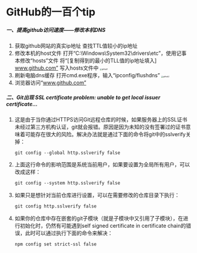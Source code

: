 # GitHub的一百个tip

##### 一、提高github访问速度——修改本机DNS

1. 获取github网站的真实ip地址
   查找TTL值较小的ip地址
2. 修改本机的host文件
   打开“C:\Windows\System32\drivers\etc”，使用记事本修改“hosts”文件
   将“[复制得到的最小的TLL值的ip地址填入] www.github.com” 写入hosts文件中
   <img src="D:\洪泽毫\大三\MyLearningNotesBook\img\github1.jpg" alt="github1" style="zoom: 33%;" />
3. 刷新电脑dns缓存
   打开cmd.exe程序，输入“ipconfig/flushdns”
   <img src="D:\洪泽毫\大三\MyLearningNotesBook\img\github2.jpg" alt="github2" style="zoom:33%;" />
4. 浏览器访问“www.github.com”

##### 二、Git出现 SSL certificate problem: unable to get local issuer certificate...

1. 这是由于当你通过HTTPS访问Git远程仓库的时候，如果服务器上的SSL证书未经过第三方机构认证，git就会报错。原因是因为未知的没有签署过的证书意味着可能存在很大的风险。解决办法就是通过下面的命令将git中的sslverify关掉：

   ```markd
   git config --global http.sslverify false
   ```

2. 上面这行命令的影响范围是系统当前用户，如果要设置为全局所有用户，可以改成这样：

   ```markdown
   git config --system http.sslverify false
   ```

3. 如果只是想针对当前仓库进行设置，可以在需要修改的仓库目录下执行：

   ```markdown
   git config http.sslverify false
   ```

4. 如果你的仓库中存在嵌套的git子模块（就是子模块中又引用了子模块），在进行初始化时，仍然有可能遇到self signed certificate in certificate chain的错误，此时可以通过执行下面的命令来解决：

   ```markdown
   npm config set strict-ssl false
   ```

   